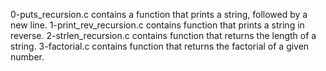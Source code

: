 0-puts_recursion.c contains a function that prints a string, followed by a new line.
1-print_rev_recursion.c contains function that prints a string in reverse.
2-strlen_recursion.c contains function that returns the length of a string.
3-factorial.c  contains  function that returns the factorial of a given number.

